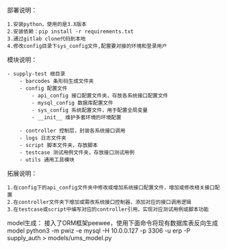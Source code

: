 部署说明：

    1.安装python，使用的是3.X版本
    2.安装依赖：pip install -r requirements.txt
    3.通过gitlab clone代码到本地
    4.修改config目录下sys_config文件,配置要对接的环境和登录用户

模块说明：

    - supply-test 根目录
        - barcodes 条形码生成文件夹
        - config 配置文件
            - api_config 接口配置文件夹，存放各系统接口配置文件
            - mysql_config 数据库配置文件
            - sys_config 系统配置文件，用于配置全局变量
            - __init__ 维护多套环境的环境配置
        
        - controller 控制层，封装各系统接口调用
        - logs 日志文件夹
        - script 脚本文件夹，存放脚本
        - testcase 测试用例文件夹，存放接口测试用例
        - utils 通用工具模块

拓展说明：

    1.在config下的api_config文件夹中修改或增加系统接口配置文件，增加或修改相关接口配置
    2.在controller文件夹下增加或需改系统接口控制器，添加对应的接口调用逻辑
    3.在testcase或script中编写对应的controller引用，实现对应测试用例或脚本功能
    

model生成：
    接入了ORM框架peewee，使用下面命令将现有数据库表反向生成model
    python3 -m pwiz -e mysql -H 10.0.0.127 -p 3306 -u erp -P supply_auth > models/ums_model.py